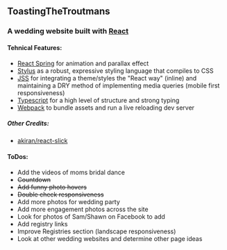## ToastingTheTroutmans
### A wedding website built with [React](https://reactjs.org/)

#### Tehnical Features:
* [React Spring](https://github.com/drcmda/react-spring) for animation and parallax effect
* [Stylus](https://github.com/stylus/stylus) as a robust, expressive styling language that compiles to CSS
* [JSS](https://www.npmjs.com/package/react-jss) for integrating a theme/styles the "React way" (inline) and maintaining a DRY method of implementing media queries (mobile first responsiveness)
* [Typescript](https://www.typescriptlang.org/) for a high level of structure and strong typing
* [Webpack](https://webpack.js.org/) to bundle assets and run a live reloading dev server

##### Other Credits:
* [akiran/react-slick](https://github.com/akiran/react-slick)

#### ToDos:
* Add the videos of moms bridal dance
* ~~Countdown~~
* ~~Add funny photo hovers~~
* ~~Double check responsiveness~~
* Add more photos for wedding party
* Add more engagement photos across the site
* Look for photos of Sam/Shawn on Facebook to add
* Add registry links
* Improve Registries section (landscape responsiveness)
* Look at other wedding websites and determine other page ideas
